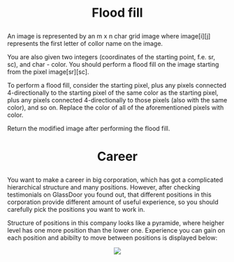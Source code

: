 # <p align="center">Flood fill</p>

An image is represented by an m x n char grid image where image[i][j] represents the first letter of collor name on the image.

You are also given two integers (coordinates of the starting point, f.e. sr, sc), and char - color. You should perform a flood fill on the image starting from the pixel image[sr][sc].

To perform a flood fill, consider the starting pixel, plus any pixels connected 4-directionally to the starting pixel of the same color as the starting pixel, plus any pixels connected 4-directionally to those pixels (also with the same color), and so on. Replace the color of all of the aforementioned pixels with color.

Return the modified image after performing the flood fill.

# <p align="center">Career</p>

You want to make a career in big corporation, which has got a complicated hierarchical structure and many positions. However, after checking testimonials on GlassDoor you found out, that different positions in this corporation provide different amount of useful experience, so you should carefully pick the positions you want to work in.

Structure of positions in this company looks like a pyramide, where heigher level has one more position than the lower one. Experience you can gain on each position and abibilty to move between positions is displayed below:
<p align="center">
<img src="https://user-images.githubusercontent.com/92269527/207985462-d3c7be3c-8003-4d74-b8da-e184116c9a18.png">
</p>

